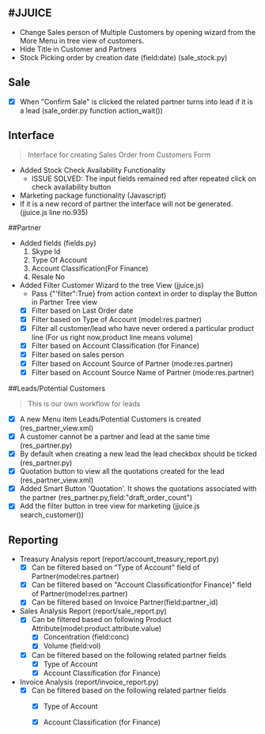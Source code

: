 #JJUICE
------

- Change Sales person of Multiple Customers by opening wizard from the More Menu in tree view of customers. 
- Hide Title in Customer and Partners
- Stock Picking order by creation date (field:date) (sale_stock.py)

## Sale

- [x] When "Confirm Sale" is clicked the related partner turns into lead if it is a lead (sale_order.py function action_wait())

## Interface

> Interface for creating Sales Order from Customers Form

- Added Stock Check Availability Functionality
	* ISSUE SOLVED: The input fields remained red after repeated click on check availability button
- Marketing package functionality (Javascript)
- If it is a new record of partner the interface will not be generated. (jjuice.js line no.935)
 	 

##Partner

- Added fields (fields.py)
	1. Skype Id
	2. Type Of Account
	3. Account Classification(For Finance)
	4. Resale No
- Added Filter Customer Wizard to the tree View (jjuice.js)
	- Pass {"'filter":True} from action context in order to display the Button in Partner Tree view
	- [x] Filter based on Last Order date
	- [x] Filter based on Type of Account (model:res.partner)
	- [x] Filter all customer/lead who have never ordered a particular product line (For us right now,product line means volume)
	- [x] Filter based on  Account Classification (for Finance) 
	- [x] Filter based on sales person 
	- [x] Filter based on Account Source of Partner (mode:res.partner)
	- [x] Filter based on Account Source Name of Partner (mode:res.partner)

##Leads/Potential Customers 

> This is our own workflow for leads

- [x] A new Menu item Leads/Potential Customers is created (res_partner_view.xml)
- [x] A customer cannot be a partner and lead at the same time (res_partner.py) 
- [x] By default when creating a new lead the lead checkbox should be ticked (res_partner.py)	
- [x] Quotation button to view all the quotations created for the lead (res_partner_view.xml)
- [x] Added Smart Button 'Quotation'. It shows the quotations associated with the partner (res_partner.py,field:"draft_order_count") 
- [x] Add the  filter button in tree view for marketing   (jjuice.js search_customer())

## Reporting

- Treasury Analysis report (report/account_treasury_report.py)
	- [x] Can be filtered based on "Type of Account" field of Partner(model:res.partner)
	- [x] Can be filtered based on "Account Classification(for Finance)" field of Partner(model:res.partner)
	- [x] Can be filtered based on Invoice Partner(field:partner_id)
- Sales Analysis Report (report/sale_report.py)
	- [x] Can be filtered based on following Product Attribute(model:product.attribute.value)
		- [x] Concentration (field:conc)
		- [x] Volume (field:vol)
	- [x] Can be filtered based on the following related partner fields
		- [x] Type of Account
		- [x] Account Classification (for Finance)
- Invoice Analysis (report/invoice_report.py)
	- [x] Can be filtered based on the following related partner fields
		- [x] Type of Account
		- [x] Account Classification (for Finance)
		
